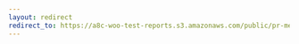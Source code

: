 ```yaml
---
layout: redirect
redirect_to: https://a8c-woo-test-reports.s3.amazonaws.com/public/pr-merge/37896/e2e/index.html
---
```

